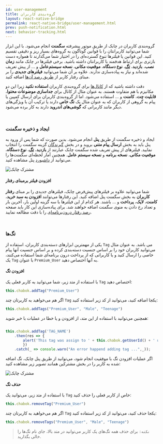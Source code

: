 ```yaml
---
id: user-management
title: گروه‌بندی کاربران
layout: react-native-bridge
permalink: react-native-bridge/user-management.html
prev: push-notification.html
next: behavior-tracking.html
---
```


گروه‌بندی کاربران در چابک از طریق موتور پیشرفته **سگمنت** انجام می‌شود. با این ابزار شما می‌توانید کاربرانتان را با قوانین گوناگون به گروه‌های بسیار ریز و دقیقی تقسیم کنید. این قوانین یا فیلترها تنوع گسترده‌ای را در اختیار شما می‌گذارند تا همواره دست بازتری برای ارتباط هدفمند با کاربرانتان داشته باشید. برخی فیلترها در چابک مانند **زمان نصب**، **بازدید**، [**تگ**](/react-native-bridge/user-management.html#تگها)،‌ **نوع دستگاه**، **موقعیت مکانی**، **نسخه سیستم‌عامل** و ... از پیش تعریف شده‌اند و نیاز به پیاده‌سازی ندارند. علاوه بر آن شما می‌توانید **فیلترهای جدیدی** را بر مبنای رفتار کاربر از [طریق رصد آن‌ها](/react-native-bridge/user-management.html#افزودن-فیلتر-برمبنای-رفتار) اضافه کنید.

دقت داشته باشید که از [کانال‌ها](/react-native-bridge/chabok-messaging.html#کانال) برای گروه‌بندی کاربران **استفاده نکنید** زیرا این دو مکانیزم با هم متفاوت هستند. به عنوان مثال از کانال برای **جداسازی موضوعات محتوا**، **قابلیت چت**، **کامنت** و ... استفاده می‌شود. اما از گروه‌بندی کاربران برای ارسال کمپین یا پیام به گروهی از کاربران که به عنوان مثال یک **تگ خاص** دارند یا ترکیب آن با ویژگی‌های دیگر مانند کاربرانی که **گوشی‌های اندروید** دارند به کار برده می‌شود.

<Br>

### ایجاد و ذخیره سگمنت

ایجاد و ذخیره سگمنت از طریق **پنل** انجام می‌شود. بدین صورت که شما پس از ورود به  پنل باید به بخش **ارسال پیام متنی** بروید و در بخش [گیرندگان](/panel/send.html#مخاطبان-پیام) گزینه سگمنت را انتخاب نمایید. فیلترهای از پیش تعریف شده سگمنت چابک عبارتند از **بازدید**، **[تگ](/react-native-bridge/user-management.html#تگها)**، **نوع دستگاه**، **موقعیت مکانی**، **نسخه برنامه** و **نسخه سیستم عامل**. همچنین آمار لحظه‌ای سگمنت‌ها را می‌توانید از [داشبورد](/panel/dashboard.html#سگمنت) پنل مشاهده کنید.

![مشترک چابک](http://uupload.ir/files/9vyi_segment.png)

#### افزودن فیلتر برمبنای رفتار

شما می‌توانید علاوه بر فیلترهای پیش‌فرض چابک، فیلترهای جدیدی را بر مبنای **رفتار کاربران** به بخش سگمنت پنل اضافه کنید. این رفتارها می‌توانند **افزودن به سبد خرید**، **کامنت**، **لایک**، **پرداخت** و ... باشند. هر کدام از این فیلترها با سه گزینه اولین بار، آخرین بار و تعداد رخ دادن به منوی سگمنت اضافه خواهند شد. برای پیاده‌سازی این کار باید صفحه [رصد رفتار درون‌برنامه‌ای](/react-native-bridge/behavior-tracking.html) را با دقت مطالعه نمایید.

<Br>

### تگ‌ها

یکی از مهمترین ابزارهای دسته‌بندی کاربران، استفاده از `Tag` می باشد. به عنوان مثال می‌توانید کاربران خود را بر اساس جنسیت دسته‌بندی کرده و بر اساس جنسیت آنها پیام خاصی را ارسال کنید و یا کاربرانی که از پرداخت درون برنامه‌ای شما استفاده می‌کنند، یک `Tag` با عنوان `Premium_User` به آنها اختصاص دهید.

#### افزودن تگ
با استفاده از متد زیر، شما می‌توانید به کاربر فعلی یک `Tag` اختصاص دهید:

```javascript
this.chabok.addTag("Premium_User")
```
اگر هم می‌خواهید به کاربرتان چند `Tag` یکجا اضافه کنید، می‌توانید از کد زیر استفاده کنید:

```javascript
this.chabok.addTags("Premium_User", "Male", "Teenage")
```

همچنین می‌توانید با استفاده از این متد، از افزودن و یا خطا در عملیات با خبر شوید:

```javascript

this.chabok.addTag('TAG_NAME')
    .then(res => {
        alert('This tag was assign to ' + this.chabok.getUserId() + ' user');
        })
    .catch(_ => console.warn("An error happend adding tag ...",_));
```
اگر عملیات افزودن تگ با موفقیت انجام شود، می‌توانید از طریق پنل چابک، تگ اضافه شده به کاربر را در بخش مشترکین همانند تصویر زیر مشاهده کنید:

![مشترک چابک](http://uupload.ir/files/ujp8__1x-ios_device.png)

#### حذف تگ
با استفاده از متد زیر، می‌توانید یک `Tag` خاص از کاربر فعلی را حذف کنید:

```javascript
this.chabok.removeTag("Premium_User")
```

اگر هم می‌خواهید به کاربرتان چند `Tag` یکجا حذف کنید، می‌توانید از کد زیر استفاده کنید:

```javascript
this.chabok.removeTags("Premium_User", "Male", "Teenage")
```

> `نکته:` برای حذف همه تگ‌های یک کاربر می‌توانید در متد بالا، جای نام تگ‌ها را خالی بگذارید.
